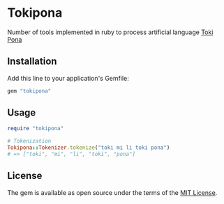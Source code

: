 # Tokipona

Number of tools implemented in ruby to process artificial language [Toki Pona](https://en.wikipedia.org/wiki/Toki_Pona)

## Installation

Add this line to your application's Gemfile:

```ruby
gem "tokipona"
```

## Usage

```ruby
require "tokipona"

# Tokenization
Tokipona::Tokenizer.tokenize("toki mi li toki pona")
# => ["toki", "mi", "li", "toki", "pona"]

```

## License

The gem is available as open source under the terms of the [MIT License](http://opensource.org/licenses/MIT).

